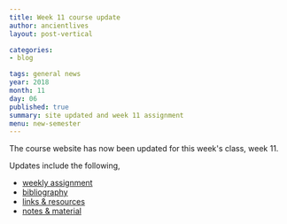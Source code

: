 ```yaml
---
title: Week 11 course update
author: ancientlives
layout: post-vertical

categories:
- blog

tags: general news
year: 2018
month: 11
day: 06
published: true
summary: site updated and week 11 assignment
menu: new-semester
---
```


The course website has now been updated for this week's class, week 11.

Updates include the following,

* [weekly assignment](/weekly_assignment)
* [bibliography](/bibliography)
* [links & resources](/links)
* [notes & material](/notes)
